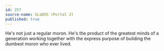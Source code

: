 ```yaml
---
id: 257
source-name: GLaDOS (Portal 2)
published: true
---
```

 He's not just a regular moron. He's the product of the greatest minds of a generation working together with the express purpose of building the dumbest moron who ever lived.
